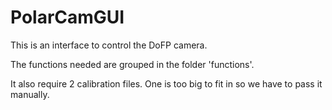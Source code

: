 # PolarCamGUI
This is an interface to control the DoFP camera.

The functions needed are grouped in the folder 'functions'.

It also require 2 calibration files. One is too big to fit in so we have to pass it manually.
